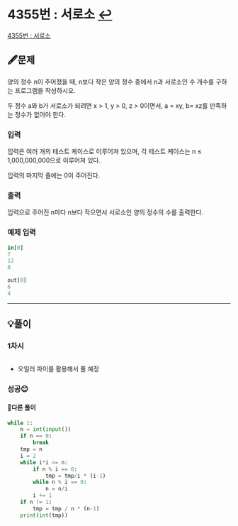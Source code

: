 # 4355번 : 서로소 [↩](../../acmicpc)

[4355번 : 서로소](https://www.acmicpc.net/problem/4355)

## 🖋️문제

양의 정수 n이 주어졌을 때, n보다 작은 양의 정수 중에서 n과 서로소인 수 개수를 구하는 프로그램을 작성하시오.

두 정수 a와 b가 서로소가 되려면 x > 1, y > 0, z > 0이면서, a = xy, b= xz를 만족하는 정수가 없어야 한다.

### 입력

입력은 여러 개의 테스트 케이스로 이루어져 있으며, 각 테스트 케이스는 n ≤ 1,000,000,000으로 이루어져 있다.

입력의 마지막 줄에는 0이 주어진다.

### 출력

입력으로 주어진 n마다 n보다 작으면서 서로소인 양의 정수의 수를 출력한다.

### 예제 입력

```python
in[0]
7
12
0

out[0]
6
4
```

---

## 💡풀이

### 1차시

```python

```
* 오일러 파이를 활용해서 풀 예정
###  성공😊


#### 🤝다른 풀이

```python
while 1:
    n = int(input())
    if n == 0:
        break
    tmp = n
    i = 2
    while i*i <= n:
        if n % i == 0:
            tmp = tmp/i * (i-1)
        while n % i == 0:
            n = n/i
        i += 1
    if n != 1:
        tmp = tmp / n * (n-1)
    print(int(tmp))
```
